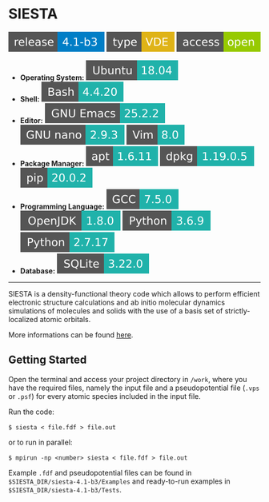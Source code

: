 # SIESTA

[![SIESTA](badges/release-4.1-b3-blue.svg)](https://cloud.sdu.dk/app/jobs/create?app=siesta&version=4.1-b3-1)
![type](badges/type-VDE-yellow.svg)
![access](badges/access-open-green.svg)
* **Operating System:** ![](./badges/Ubuntu-18.04-lightseagreen.svg)
* **Shell:** ![](./badges/bash-4.4.20-lightseagreen.svg)
* **Editor:** ![](./badges/emacs-25.2.2-lightseagreen.svg) ![](./badges/nano-2.9.3-lightseagreen.svg) ![](./badges/vim-8.0-lightseagreen.svg)
* **Package Manager:** ![](./badges/apt-1.6.11-lightseagreen.svg) ![](./badges/dpkg-1.19.0.5-lightseagreen.svg) ![](./badges/pip-20.0.2-lightseagreen.svg)
* **Programming Language:** ![](./badges/GCC-7.5.0-lightseagreen.svg) ![](./badges/OpenJDK-1.8.0-lightseagreen.svg) ![](./badges/Python-3.6.9-lightseagreen.svg) ![](./badges/Python-2.7.17-lightseagreen.svg)
* **Database:** ![](./badges/SQLite-3.22.0-lightseagreen.svg)
---

SIESTA is a density-functional theory code which allows to perform efficient electronic structure calculations and ab initio molecular dynamics simulations of molecules and solids with the use of a basis set of strictly-localized atomic orbitals.

More informations can be found [here](https://departments.icmab.es/leem/siesta/Documentation/index.md).

## Getting Started

Open the terminal and access your project directory in `/work`, where you have the required files, namely the input file and a pseudopotential file (`.vps` or `.psf`) for every atomic species included in the input file.

Run the code:

```console
$ siesta < file.fdf > file.out
```

or to run in parallel:

```console
$ mpirun -np <number> siesta < file.fdf > file.out
```

Example `.fdf` and pseudopotential files can be found in `$SIESTA_DIR/siesta-4.1-b3/Examples` and ready-to-run examples in `$SIESTA_DIR/siesta-4.1-b3/Tests`.
